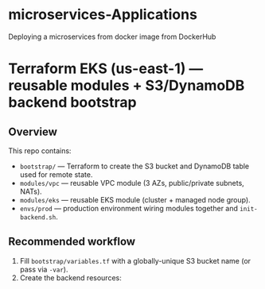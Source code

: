 # microservices-Applications
Deploying a microservices from docker image from DockerHub
# Terraform EKS (us-east-1) — reusable modules + S3/DynamoDB backend bootstrap

## Overview
This repo contains:
- `bootstrap/` — Terraform to create the S3 bucket and DynamoDB table used for remote state.
- `modules/vpc` — reusable VPC module (3 AZs, public/private subnets, NATs).
- `modules/eks` — reusable EKS module (cluster + managed node group).
- `envs/prod` — production environment wiring modules together and `init-backend.sh`.

## Recommended workflow

1. Fill `bootstrap/variables.tf` with a globally-unique S3 bucket name (or pass via `-var`).
2. Create the backend resources:
